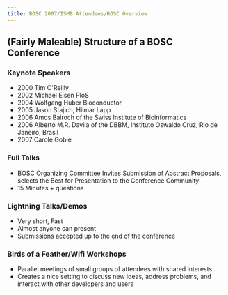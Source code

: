 ```yaml
---
title: BOSC 2007/ISMB Attendees/BOSC Overview
---
```


(Fairly Maleable) Structure of a BOSC Conference
------------------------------------------------

### Keynote Speakers

-   2000 Tim O'Reilly
-   2002 Michael Eisen PloS
-   2004 Wolfgang Huber Bioconductor
-   2005 Jason Stajich, Hilmar Lapp
-   2006 Amos Bairoch of the Swiss Institute of Bioinformatics
-   2006 Alberto M.R. Davila of the DBBM, Instituto Oswaldo Cruz, Rio de
    Janeiro, Brasil
-   2007 Carole Goble

### Full Talks

-   BOSC Organizing Committee Invites Submission of Abstract Proposals,
    selects the Best for Presentation to the Conference Community
-   15 Minutes + questions

### Lightning Talks/Demos

-   Very short, Fast
-   Almost anyone can present
-   Submissions accepted up to the end of the conference

### Birds of a Feather/Wifi Workshops

-   Parallel meetings of small groups of attendees with shared interests
-   Creates a nice setting to discuss new ideas, address problems, and
    interact with other developers and users


